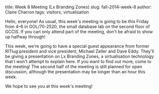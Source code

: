 title: Week 8 Meeting (Lx Branding Zones)
slug: fall-2014-week-8
author: Claire Charron
tags: visitors, virtualisation

Hello, everyone! As usual, this week's meeting is going to be this Friday from 4–6 in GOL/70-2520, the small database lab on the second floor of GCCIS. If you can only attend part of the meeting, don't be afraid to show up halfway through!

This week, we're going to have a special guest appearance from former RITlug president and vice president, Michael Zeller and Dave Eddy. They'll be giving a presentation on Lx Branding Zones, a virtualisation technology that I won't attempt to explain here. If you want to find out more, come to the meeting! The second half of the meeting is still planned for open discussion, although the presentation may be longer than an hour this week.

We hope to see you at this week's meeting!
